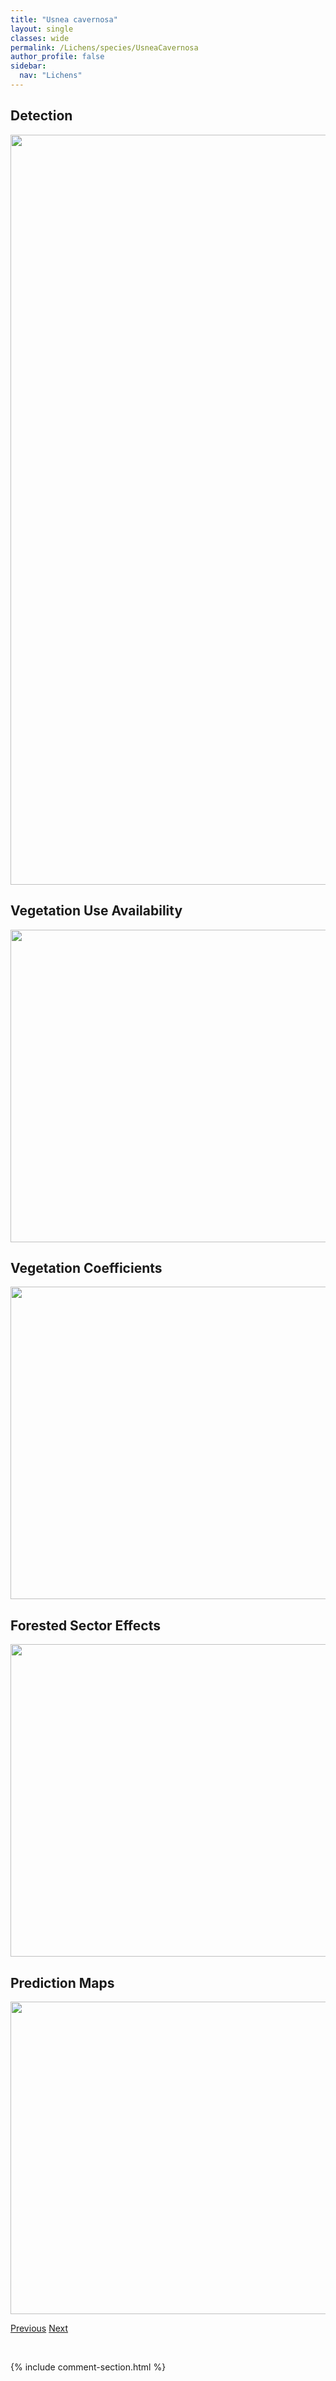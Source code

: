 ```yaml
---
title: "Usnea cavernosa"
layout: single
classes: wide
permalink: /Lichens/species/UsneaCavernosa
author_profile: false
sidebar:
  nav: "Lichens"
---
```


<h2>Detection</h2>

<a href="https://drive.google.com/uc?export=view&id=1Jh8AmMYAxGRksR__iechBWiVI_nbeQiY">
<img src="https://drive.google.com/uc?export=view&id=1Jh8AmMYAxGRksR__iechBWiVI_nbeQiY" height = "1200" width = "800">
</a>


<h2>Vegetation Use Availability</h2>

<a href="https://drive.google.com/uc?export=view&id=1m9_KXVaAFf0eVoC8D8pY0S698Pop75ho">
<img src="https://drive.google.com/uc?export=view&id=1m9_KXVaAFf0eVoC8D8pY0S698Pop75ho" height = "500" width = "1000">
</a>


<h2>Vegetation Coefficients</h2>

<a href="https://drive.google.com/uc?export=view&id=1i0GQ5B4fb2fk51xJY9ssCUvwYsWlTwLi">
<img src="https://drive.google.com/uc?export=view&id=1i0GQ5B4fb2fk51xJY9ssCUvwYsWlTwLi" height = "500" width = "1000">
</a>


<h2>Forested Sector Effects</h2>

<a href="https://drive.google.com/uc?export=view&id=1PFoMo5TJPuYhfLk0ymqAsiMKEXWUnrfo">
<img src="https://drive.google.com/uc?export=view&id=1PFoMo5TJPuYhfLk0ymqAsiMKEXWUnrfo" height = "500" width = "1000">
</a>


<h2>Prediction Maps</h2>

<a href="https://drive.google.com/uc?export=view&id=1odeULa2RyrW8NHO1NWn1gcYPbpD91lUu">
<img src="https://drive.google.com/uc?export=view&id=1odeULa2RyrW8NHO1NWn1gcYPbpD91lUu" height = "500" width = "1000">
</a>


<a href="/DevelopmentWebsite/Lichens/species/UmbilicariaVirginis" class="pagination--pager" title="Umbilicaria virginis">Previous</a> <a href="/DevelopmentWebsite/Lichens/species/UsneaCfFragilescens" class="pagination--pager" title="Usnea cf. fragilescens">Next</a>

<p>&nbsp;</p>

{% include comment-section.html %}
